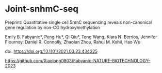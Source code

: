 # Joint-snhmC-seq

Preprint: 
Quantitative single cell 5hmC sequencing reveals non-canonical gene regulation by non-CG hydroxymethylation

Emily B. Fabyanic*, Peng Hu*, Qi Qiu*, Tong Wang, Kiara N. Berríos, Jennifer Flournoy, Daniel R. Connolly, Zhaolan Zhou, Rahul M. Kohil, Hao Wu

doi: https://doi.org/10.1101/2021.03.23.434325

https://github.com/Xiaolong0803/Fabyanic-NATURE-BIOTECHNOLOGY-2023

